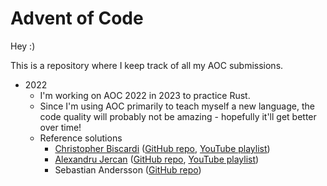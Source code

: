 # Advent of Code

Hey :)

This is a repository where I keep track of all my AOC submissions.

- 2022
  - I'm working on AOC 2022 in 2023 to practice Rust.
  - Since I'm using AOC primarily to teach myself a new language, the code quality will probably not be amazing - hopefully it'll get better over time!
  - Reference solutions 
    - [Christopher Biscardi](https://www.linkedin.com/in/christopherbiscardi/) ([GitHub repo](https://github.com/ChristopherBiscardi/advent-of-code/tree/main/2022/rust), [YouTube playlist](https://youtube.com/playlist?list=PLWtPciJ1UMuBNTifxm5ADY65SkAdwoQiL))
    - [Alexandru Jercan](https://www.linkedin.com/in/alex-jercan-42636713a/) ([GitHub repo](https://github.com/alexjercan/aoc-2022), [YouTube playlist](https://youtube.com/playlist?list=PLwHDUsnIdlMyYUK5OqbXm1_aryD3kfFuQ))
    - Sebastian Andersson ([GitHub repo](https://github.com/bofh69/aoc_2022))